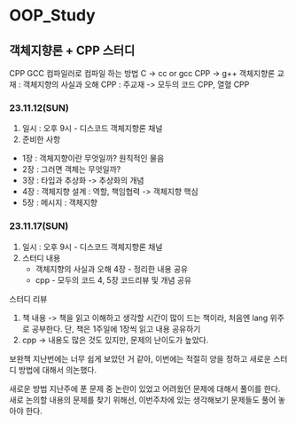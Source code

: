 # OOP_Study
## 객체지향론 + CPP 스터디
CPP GCC 컴파일러로 컴파일 하는 방법
C -> cc or gcc
CPP -> g++
객체지향론 교재 : 객체지향의 사실과 오해
CPP : 주교재 -> 모두의 코드 CPP, 열혈 CPP
### 23.11.12(SUN)
1. 일시 : 오후 9시 - 디스코드 객체지향론 채널
2. 준비한 사항
  - 1장 : 객체지향이란 무엇일까? 원칙적인 물음
  - 2장 : 그러면 객체는 무엇일까?
  - 3장 : 타입과 추상화 -> 추상화의 개념
  - 4장 : 객체지향 설계 : 역할, 책임협력 -> 객체지향 핵심
  - 5장 : 메시지 : 객체지향

### 23.11.17(SUN)
1. 일시 : 오후 9시 - 디스코드 객체지향론 채널
2. 스터디 내용
	- 객체지향의 사실과 오해 4장 - 정리한 내용 공유
	- cpp - 모두의 코드 4, 5장 코드리뷰 및 개념 공유

스터디 리뷰
1. 책 내용 -> 책을 읽고 이해하고 생각할 시간이 많이 드는 책이라, 처음엔 lang 위주로 공부한다. 단, 책은 1주일에 1장씩 읽고 내용 공유하기
2. cpp -> 내용도 많은 것도 있지만, 문제의 난이도가 높았다.

보완책
지난번에는 너무 쉽게 보았던 거 같아, 이번에는 적절히 양을 정하고 새로운 스터디 방법에 대해서 의논했다.

새로운 방법
지난주에 푼 문제 중 논란이 있었고 어려웠던 문제에 대해서 풀이를 한다.
새로 논의할 내용의 문제를 찾기 위해선, 이번주차에 있는 생각해보기 문제들도 풀어 놓아야 한다.

